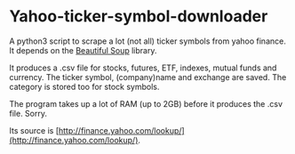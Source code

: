 Yahoo-ticker-symbol-downloader
==============================

A python3 script to scrape a lot (not all) ticker symbols from yahoo finance. It depends on the [Beautiful Soup](http://www.crummy.com/software/BeautifulSoup/) library.

It produces a .csv file for stocks, futures, ETF, indexes, mutual funds and currency. The ticker symbol, (company)name and exchange are saved. The category is stored too for stock symbols.

The program takes up a lot of RAM (up to 2GB) before it produces the .csv file. Sorry.

Its source is [http://finance.yahoo.com/lookup/](http://finance.yahoo.com/lookup/).

